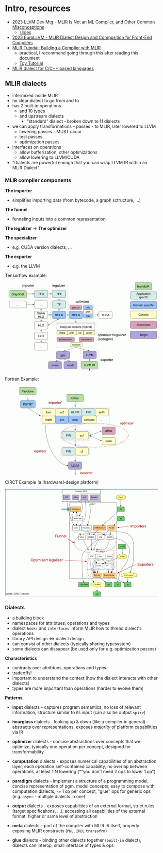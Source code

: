 # Intro, resources

* [2023 LLVM Dev Mtg - MLIR Is Not an ML Compiler, and Other Common Misconceptions](https://www.youtube.com/watch?v=lXAp6ZAWyBY)
    * [slides](https://llvm.org/devmtg/2023-10/slides/techtalks/Zinenko-MLIRisNotAnMLCompiler.pdf)
* [2023 EuroLLVM - MLIR Dialect Design and Composition for Front-End Compilers](https://www.youtube.com/watch?v=hIt6J1_E21c)
* [MLIR Tutorial: Building a Compiler with MLIR](https://users.cs.utah.edu/~mhall/mlir4hpc/pienaar-MLIR-Tutorial.pdf)
    * practical, I recommend going through this after reading this document
    * [Toy Tutorial](https://mlir.llvm.org/docs/Tutorials/Toy/)
* [MLIR dialect for C/C++ based languages](https://llvm.github.io/clangir/)

## MLIR dialects

* intermixed inside MLIR
* no clear dialect to go from and to
* has 2 built-in operations
    * and 10 types
    * and upstream dialects
        * "standard" dialect - broken down to 11 dialects
* we can apply transformations - passes - to MLIR, later lowered to LLVM
    * lowering passes - MUST occur
    * test passes
    * optimization passes
* interfaces on operations
    * allow bufferization, other optimizations
    * allow lowering to LLVM/CUDA
* "Dialects are powerful enough that you can wrap LLVM IR within an MLIR Dialect"

### MLIR compiler components

**The importer**
- simplifies importing data (from bytecode, a graph sctructure, ...)

**The funnel**
- funneling inputs into a common representation

**The legalizer** -> **The optimizer**

**The specializer**
- e.g. CUDA version dialects, ...

**The exporter**
- e.g. the LLVM

Tensorflow example:

![Tensorflow MLIR compiler (src MLIR Dialect Design @ 7:38)](images/tensorflow-MLIR.webp)

Fortran Example:

![Fortran example (src MLIR Dialect Design @ 11:16)](images/fortran-MLIR.webp)

CIRCT Example (a !hardware!-design platform)

![CIRCT](images/CIRCT-MLIR.webp)


### Dialects

* a building block
* namespaces for attribtues, operations and types
* dialect `hooks` and `interfaces` inform MLIR how to thread dialect's operations
* library API design <=> dialect design
* can consist of other dialects (typically sharing typesystem)
* some dialects can dissapear (be used only for e.g. optimization passes)

**Characteristics**
* contracts over attribtues, operations and types
* tradeoffs!
* important to understand the context (how the dialect interacts with other dialects)
* types are more important than operations (harder to evolve them)

**Patterns**

- **input** dialects - captures program semantics, no loss of relevant information, structure similar to its input (can also be output `spirv`)

- **hourglass** dialects - looking up & down (like a compiler in general) - abstracts over representations, exposes *majority* of platform capabilities via IR

- **optimizer** dialects - concise abstractions over concepts that we optimize, typically one operation per concept, designed for transformability

- **computation** dialects - exposes numerical capabilities of an abstraction layer, each operation self-contained capability, no overlap between operations, at least 1:N lowering (*"you don't need 2 ops to lower 1 op")

- **paradigm** dialects - implement a structure of a programming model, concise representation of pgm. model concepts, easy to compose with computation dialects, `<=` 1 op per concept, "glue" ops for generic ops (e.g. `async` - multiple dialects in one)

- **output** dialects - exposes capabilities of an external format, strict rules (target specificaitons, ...), accessing all capabilities of the external format, higher or same level of abstraction

- **meta** dialects - part of the compiler with MLIR IR itself, properly exposing MLIR constructs (`PDL`, `IRDL` `transofrm`)

- **glue** dialects - binding other dialects together (`built-in` dialect), dialects can interop, small interface of types & ops
